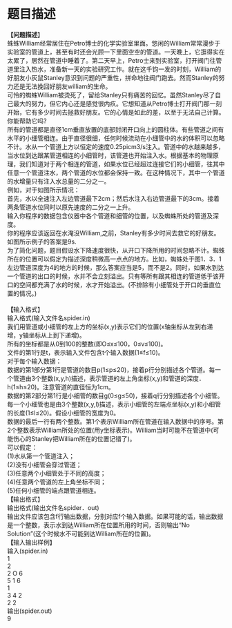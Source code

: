 # 题目描述


<div>
	<b>【问题描述</b>】
</div>
<div>
	蛛蛛William经常居住在Petro博士的化学实验室里面。悠闲的William常常漫步于实验室的管道上，甚至有时还会光顾一下里面空空的管道。一天晚上，它逛得实在太累了，居然在管道中睡着了。第二天早上，Petro士来到实验室，打开阀门往管道里注入热水，准备新一天的实验研究工作。就在这千钧一发的时刻，William的好朋友小灰鼠Stanley意识到问题的严重性，拼命地往阀门跑去。然而Stanley的努力还是无法挽回好朋友william的生命。<br/>
可怜的蜘蛛William被烫死了，留给Stanley只有痛苦的回忆。虽然Stanley尽了自己最大的努力，但它内心还是感觉很内疚。它想知道从Petro博士打开阀门那一刻开始，它有多少时间去拯救好朋友。它的心情是如此的差，以至于无法自己计算。你能帮助它吗?<br/>
所有的管道都是直径1cm垂直放置的底部封闭开口向上的圆柱体。有些管道之间有水平的小细管相连。由于直径很细，任何时候流动在小细管中的水的体积可以忽略不计。水从一个管道上方以恒定的速度0.25picm3/s注入。管道中的水越来越多，当水位到达跟某管道相连的小细管时，该管道也开始注入水。根据基本的物理原理，我们知道对于两个相连的管道，如果水位已经超过连接它们的小细管，往其中任意一个管道注水，两个管道的水位都会保持一致。在这种情况下，其中一个管道的水增量只有注入水总量的二分之一。<br/>
例如，对于如图所示情况：
</div>
<div>
	首先，水以全速注入左边管道最下2cm；然后水注入右边管道最下的3cm。接着两条管道水位同时以原先速度的二分之一上升。
</div>
<div>
	输入你程序的数据包含仪器中各个管道和细管的位置，以及蜘蛛所处的管道及深度。<br/>
你的程序应该返回在水淹没William,之前，Stanley有多少时间去救它的好朋友。如图所示例子的答案是9s.<br/>
<img src="/upload/image/20120925/20120925164641_82790.jpg" alt=""/>
</div>
<div>
	为了简化问题，题目假设水下降速度很快，从开口下降所用的时间忽略不计。蜘蛛所在的位置可以假定为描述深度稍微高一点点的地方。比如，蜘蛛处于图1．3．1左边管道深度为4的地方的时候，那么答案应当是5，而不是2。同时，如果水到达一个管道的出口的时候，水并不会立刻溢出。只有等所有跟其相连的管道低于该开口的空间都充满了水的时候，水才开始溢出。(不排除有小细管处于开口的垂直位置的情况。)<br/>
 
</div>
<div>
	<b>【</b>输入格式】
</div>
<div>
	输入格式(输入文件名spider.in)<br/>
我们用管道或小细管的左上方的坐标(x,y)表示它们的位置(x轴坐标从左到右递增，y轴坐标从上到下递增)。<br/>
所有的坐标都是从0到100的整数(即O≤x≤100，0≤v≤100)。<br/>
文件的第1行是t，表示输入文件包含t个输入数据(1≤f≤10)。<br/>
对于每个输入数据：<br/>
数据的第1部分第1行是管道的数目p(1≤p≤20)，接着p行分别描述各个管道。每一个管道由3个整数(x,y,h)描述，表示管道的左上角坐标(x,y)和管道的深度．h(1≤h≤20)。注意管道的直径恒为1cm。<br/>
数据的第2部分第1行是小细管的数目g(0≤g≤50)，接着q行分别描述各个小细管。<br/>
每一个小细管也是由3个整数(x,y,l)描述，表示小细管的左端点坐标(x,y)和小细管的长度(1≤l≤20)。假设小细管的宽度为0。<br/>
数据的最后一行有两个整数。第1个表示William所在管道在输入数据中的序号。第2个整数表示William所处的位置(用y坐标表示)。William当时可能不在管道中(可能伤心的Stanley把William所在的位置记错了)。<br/>
可以假定：<br/>
(1)水从第一个管道注入； <br/>
(2)没有小细管会穿过管道；<br/>
(3)任意两个小细管处于不同的高度；<br/>
(4)任意两个管道的左上角坐标不同；<br/>
(5)任何小细管的端点跟管道相连。
</div>
<div>
	<b>【</b>输出格式】
</div>
<div>
	输出格式(输出文件名spider．out)<br/>
输出文件应该包含f行输出数据，分别对应f个输入数据。如果可能的话，输出数据是一个整数，表示水到达William所在位置所用的时间，否则输出“No Solution”(这个时候水不可能到达William所在的位置)。
</div>
<div>
	<b>【</b>输入输出样例】<br/>
输入(spider.in)<br/>
1
</div>
<div>
	2<br/>
2 O 6<br/>
5 1 6<br/>
1
</div>
<div>
	3 4 2<br/>
2 2<br/>
输出(spider.out)<br/>
9
</div>

